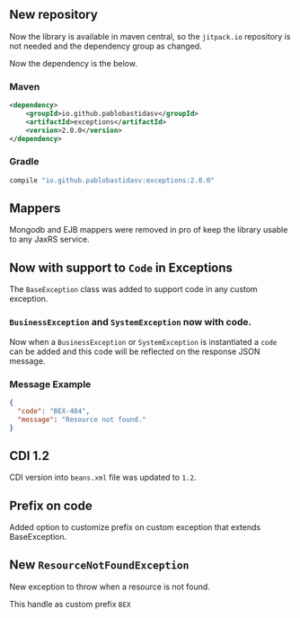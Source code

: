 ## New repository

Now the library is available in maven central, so the `jitpack.io` repository is
not needed and the dependency group as changed.

Now the dependency is the below.

### Maven

```xml
<dependency>
    <groupId>io.github.pablobastidasv</groupId>
    <artifactId>exceptions</artifactId>
    <version>2.0.0</version>
</dependency>
``` 

### Gradle

```groovy
compile "io.github.pablobastidasv:exceptions:2.0.0"
```

## Mappers

Mongodb and EJB mappers were removed in pro of keep the library usable to any JaxRS service.

## Now with support to `Code` in Exceptions

The `BaseException` class was added to support code in any custom exception.

### `BusinessException` and `SystemException` now with code.

Now when a `BusinessException` or `SystemException` is instantiated a `code` can be added 
and this code will be reflected on the response JSON message.

### Message Example

```json
{
  "code": "BEX-404",
  "message": "Resource not found."
}
``` 

## CDI 1.2

CDI version into `beans.xml` file was updated to `1.2`.

## Prefix on code

Added option to customize prefix on custom exception that extends BaseException.

## New `ResourceNotFoundException`

New exception to throw when a resource is not found. 

This handle as custom prefix `BEX`
